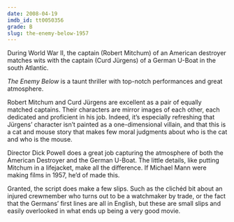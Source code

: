 ```yaml
---
date: 2008-04-19
imdb_id: tt0050356
grade: B
slug: the-enemy-below-1957
---
```


During World War II, the captain (Robert Mitchum) of an American destroyer matches wits with the captain (Curd Jürgens) of a German U-Boat in the south Atlantic.

_The Enemy Below_ is a taunt thriller with top-notch performances and great atmosphere.

Robert Mitchum and Curd Jürgens are excellent as a pair of equally matched captains. Their characters are mirror images of each other, each dedicated and proficient in his job. Indeed, it’s especially refreshing that Jürgens’ character isn’t painted as a one-dimensional villain, and that this is a cat and mouse story that makes few moral judgments about who is the cat and who is the mouse.

Director Dick Powell does a great job capturing the atmosphere of both the American Destroyer and the German U-Boat. The little details, like putting Mitchum in a lifejacket, make all the difference. If Michael Mann were making films in 1957, he’d of made this.

Granted, the script does make a few slips. Such as the clichéd bit about an injured crewmember who turns out to be a watchmaker by trade, or the fact that the Germans’ first lines are all in English, but these are small slips and easily overlooked in what ends up being a very good movie.
